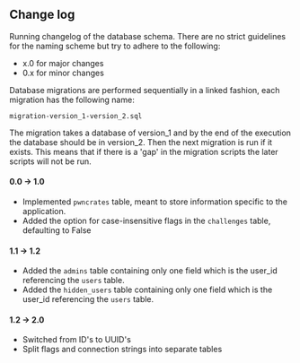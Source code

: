## Change log
Running changelog of the database schema. There are no strict guidelines for the naming scheme but try to adhere
to the following:
- x.0 for major changes
- 0.x for minor changes

Database migrations are performed sequentially in a linked fashion, each migration has the following name:
```
migration-version_1-version_2.sql
```
The migration takes a database of version_1 and by the end of the execution the database should be in version_2. Then
the next migration is run if it exists. This means that if there is a 'gap' in the migration scripts the later
scripts will not be run.


#### 0.0 -> 1.0
- Implemented `pwncrates` table, meant to store information specific to the application.
- Added the option for case-insensitive flags in the `challenges` table, defaulting to False

#### 1.1 -> 1.2
- Added the `admins` table containing only one field which is the user_id referencing the `users` table. 
- Added the `hidden_users` table containing only one field which is the user_id referencing the `users` table.

#### 1.2 -> 2.0
- Switched from ID's to UUID's
- Split flags and connection strings into separate tables